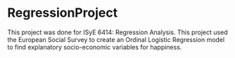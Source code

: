 # RegressionProject

This project was done for ISyE 6414: Regression Analysis.
This project used the European Social Survey to create an Ordinal Logistic Regression model to find explanatory socio-economic variables for happiness.
